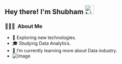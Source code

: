 ## Hey there! I'm Shubham  <img src="https://user-images.githubusercontent.com/1303154/88677602-1635ba80-d120-11ea-84d8-d263ba5fc3c0.gif" width="28px" alt="hi">

<h3> 👨🏻‍💻 &nbsp;About Me </h3>

- 🤔 Exploring new technologies.
- 🎓 Studying Data Analytics.
- 🌱 I’m currently learning more about Data industry.
-  ![image](https://user-images.githubusercontent.com/76651878/121659611-19c7fb00-cac0-11eb-8665-613c36d7375f.png)


<!---
ShubhamAwati/ShubhamAwati is a ✨ special ✨ repository because its `README.md` (this file) appears on your GitHub profile.
You can click the Preview link to take a look at your changes.
--->
